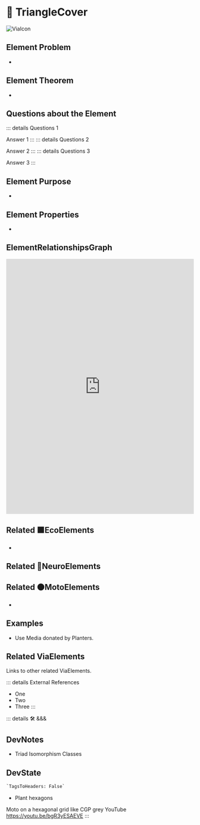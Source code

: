 
# 🔻 <via>TriangleCover</via>

![ViaIcon](/Via/Via_Icon.png)

## Element Problem

-

## Element Theorem

-

## Questions about the Element

::: details Questions 1

Answer 1
:::
::: details Questions 2

Answer 2
:::
::: details Questions 3

Answer 3
:::

## Element Purpose

-

## Element Properties

-

## ElementRelationshipsGraph

<iframe
    width="100%"
    height="684"
    frameborder="0"
    src="https://observablehq.com/embed/@d3/force-directed-graph/2?cells=chart"
></iframe>

## Related 🟩<eco>EcoElements</eco>

-

## Related 💜<neuro>NeuroElements</neuro>

## Related 🟠<moto>MotoElements</moto>

-

## Examples

- Use Media donated by Planters.

## Related <via>ViaElements</via>

Links to other related ViaElements.

::: details External References

- One
- Two
- Three
:::

<!-- - [Triangulated irregular network](https://www.researchgate.net/publication/23541399_Algorithms_for_Visibility_Computation_on_Terrains_A_Survey) -->
::: details 🛠 <dev>&&&</dev>

## DevNotes

- Triad Isomorphism Classes

## DevState

```py
`TagsToHeaders: False`
```

- Plant hexagons

Moto on a hexagonal grid like CGP grey YouTube
<https://youtu.be/bgR3yESAEVE>
:::
